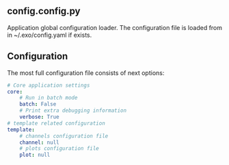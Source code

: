 ## config.config.py

Application global configuration loader. The configuration file is loaded from
in ~/.exo/config.yaml if exists.

## Configuration

The most full configuration file consists of next options:

```yaml
# Core application settings
core:
    # Run in batch mode
    batch: False
    # Print extra debugging information
    verbose: True
# template related configuration
template:
    # channels configuration file
    channel: null
    # plots configuration file
    plot: null
```
